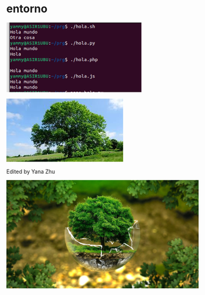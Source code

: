 # entorno 



<img src="https://github.com/Yammy468/entornos/blob/main/images/T2_E1-1.png?raw=true" alt="T2_E1-1" style="zoom:80%;" />

![Arbol](https://github.com/Yammy468/entornos/blob/main/images/arbol.jpeg?raw=true)



Edited by Yana Zhu



<img src="https://github.com/Yammy468/entornos/blob/main/images/naturaleza.jpg?raw=true" alt="naturaleza1 " style="zoom: 50%;" />

